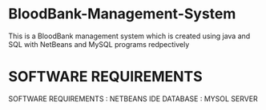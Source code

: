 # BloodBank-Management-System
This is a BloodBank management system which is created using java and SQL with NetBeans and MySQL programs redpectively
# SOFTWARE REQUIREMENTS

SOFTWARE REQUIREMENTS : NETBEANS IDE
DATABASE : MYSOL SERVER

